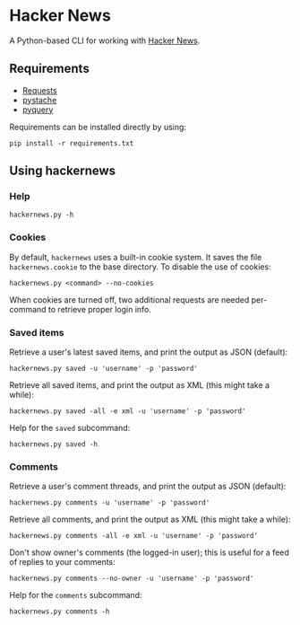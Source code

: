 Hacker News
===========

A Python-based CLI for working with [Hacker News](https://news.ycombinator.com).

Requirements
------------

* [Requests](http://docs.python-requests.org/en/latest/index.html)
* [pystache](https://github.com/defunkt/pystache)
* [pyquery](http://packages.python.org/pyquery/)

Requirements can be installed directly by using:

    pip install -r requirements.txt

Using hackernews
----------------

### Help

    hackernews.py -h

### Cookies

By default, `hackernews` uses a built-in cookie system. It saves the file `hackernews.cookie` to the base directory. To disable the use of cookies:

    hackernews.py <command> --no-cookies

When cookies are turned off, two additional requests are needed per-command to retrieve proper login info.

### Saved items

Retrieve a user's latest saved items, and print the output as JSON (default):

    hackernews.py saved -u 'username' -p 'password'

Retrieve all saved items, and print the output as XML (this might take a while):

    hackernews.py saved -all -e xml -u 'username' -p 'password'

Help for the `saved` subcommand:

    hackernews.py saved -h

### Comments

Retrieve a user's comment threads, and print the output as JSON (default):

    hackernews.py comments -u 'username' -p 'password'

Retrieve all comments, and print the output as XML (this might take a while):

    hackernews.py comments -all -e xml -u 'username' -p 'password'

Don't show owner's comments (the logged-in user); this is useful for a feed of replies to your comments:

    hackernews.py comments --no-owner -u 'username' -p 'password'

Help for the `comments` subcommand:

    hackernews.py comments -h
